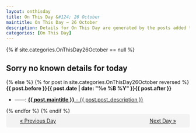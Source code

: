 ```yaml
---
layout: onthisday
title: On This Day &#124; 26 October
maintitle: On This Day — 26 October
description: Details for On This Day are generated by the posts added to the website so the content is subject to changes/updates over time.
categories: [On This Day]
---
```


{% if site.categories.OnThisDay26October == null %}
<h2>Sorry no known details for today</h2>
{% else %}
{% for post in site.categories.OnThisDay26October reversed %}
<strong>{{ post.before }}{{ post.date | date: "%e %B %Y" }}{{ post.after }}</strong>
<ul>
<li> ——: <a class="{{ post.class }}" href="{{ post.url }}"><strong>{{ post.maintitle }}</strong> - {{ post.post_description }}</a></li>
</ul>
{% endfor %}
{% endif %}
<br />
<div style="background-color: #f3f3f3; padding: 10px; border-radius: 5px; text-align: center; display: flex; justify-content: space-evenly;">
<a href="/onthisday/10/10-25">« Previous Day</a>
<span style="visibility:hidden;">[ Visit Leap Year February 29 ]</span>
<a href="/onthisday/10/10-27">Next Day »</a>
</div>
